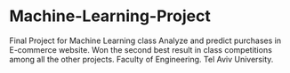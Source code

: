 # Machine-Learning-Project
Final Project for Machine Learning class
Analyze and predict purchases in E-commerce website. 
Won the second best result in class competitions among all the other projects.
Faculty of Engineering. Tel Aviv University.